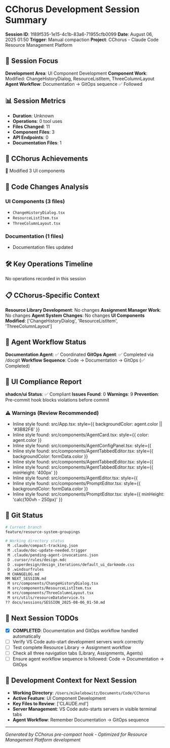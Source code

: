 # CChorus Development Session Summary

**Session ID**: 1f89f535-1e15-4c1b-83a6-71955cfb0099
**Date**: August 06, 2025 01:50
**Trigger**: Manual compaction
**Project**: CChorus - Claude Code Resource Management Platform


## 🎯 Session Focus

**Development Area**: UI Component Development
**Component Work**: Modified: ChangeHistoryDialog, ResourceListItem, ThreeColumnLayout
**Agent Workflow**: Documentation → GitOps sequence ✅ Followed

## 📊 Session Metrics

- **Duration**: Unknown
- **Operations**: 0 tool uses
- **Files Changed**: 11
- **Component Files**: 3
- **API Endpoints**: 0
- **Documentation Files**: 1

## 🚀 CChorus Achievements

🧩 Modified 3 UI components

## 🔧 Code Changes Analysis

### UI Components (3 files)
- `ChangeHistoryDialog.tsx`
- `ResourceListItem.tsx`
- `ThreeColumnLayout.tsx`

### Documentation (1 files)
- Documentation files updated

## 🛠️ Key Operations Timeline

No operations recorded in this session

## 📋 CChorus-Specific Context

**Resource Library Development**: No changes
**Assignment Manager Work**: No changes
**Agent System Changes**: No changes
**UI Components Modified**: ['ChangeHistoryDialog', 'ResourceListItem', 'ThreeColumnLayout']

## 🔄 Agent Workflow Status

**Documentation Agent**: ✅ Coordinated
**GitOps Agent**: ✅ Completed via /docgit
**Workflow Sequence**: Code → Documentation → GitOps (✅ Completed)

## 🎨 UI Compliance Report

**shadcn/ui Status**: ✅ Compliant
**Issues Found**: 0
**Warnings**: 9
**Prevention**: Pre-commit hook blocks violations before commit

### ⚠️ Warnings (Review Recommended)
- Inline style found: src/App.tsx:                            style={{ backgroundColor: agent.color || '#3B82F6' }}
- Inline style found: src/components/AgentCard.tsx:            style={{ color: agent.color }}
- Inline style found: src/components/AgentConfigPanel.tsx:                style={{ 
- Inline style found: src/components/AgentTabbedEditor.tsx:              style={{ backgroundColor: formData.color }}
- Inline style found: src/components/AgentTabbedEditor.tsx:                    style={{ 
- Inline style found: src/components/AgentTabbedEditor.tsx:                style={{ minHeight: '400px' }}
- Inline style found: src/components/AgentEditor.tsx:                      style={{ 
- Inline style found: src/components/PromptEditor.tsx:              style={{ backgroundColor: formData.color }}
- Inline style found: src/components/PromptEditor.tsx:            style={{ minHeight: 'calc(100vh - 250px)' }}


## 📂 Git Status

```bash
# Current branch
feature/resource-system-groupings

# Working directory status
 M .claude/compact-tracking.json
 M .claude/doc-update-needed.trigger
 M .claude/pending-agent-invocations.json
 D .cursor/rules/design.mdc
 D .superdesign/design_iterations/default_ui_darkmode.css
 D .windsurfrules
 M CHANGELOG.md
MM NEXT_SESSION.md
 M src/components/ChangeHistoryDialog.tsx
 M src/components/ResourceListItem.tsx
 M src/components/ThreeColumnLayout.tsx
 M src/utils/resourceDataService.ts
?? docs/sessions/SESSION_2025-08-06_01-50.md

```

## 🎯 Next Session TODOs

- [x] **COMPLETED**: Documentation and GitOps workflow handled automatically
- [ ] Verify VS Code auto-start development servers work correctly
- [ ] Test complete Resource Library → Assignment workflow
- [ ] Check all three navigation tabs (Library, Assignments, Agents)
- [ ] Ensure agent workflow sequence is followed: Code → Documentation → GitOps

## 🔄 Development Context for Next Session

- **Working Directory**: `/Users/mikelebowitz/Documents/Code/CChorus`
- **Active Feature**: UI Component Development
- **Key Files to Review**: ['CLAUDE.md']
- **Server Management**: VS Code auto-starts servers in visible terminal tabs
- **Agent Workflow**: Remember Documentation → GitOps sequence

---

*Generated by CChorus pre-compact hook - Optimized for Resource Management Platform development*
